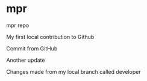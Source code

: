 # mpr

mpr repo

My first local contribution to Github

Commit from GitHub

Another update

Changes made from my local branch called developer
